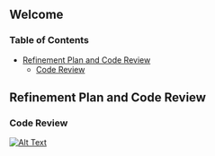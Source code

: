 ## Welcome

### Table of Contents

- [Refinement Plan and Code Review](#refinement-plan-and-code-review)
  - [Code Review](#code-review)

## Refinement Plan and Code Review

### Code Review

[![Alt Text](https://img.youtube.com/vi/QdR5M0L0On4/maxresdefault.jpg)](https://youtu.be/QdR5M0L0On4)
